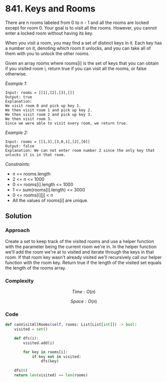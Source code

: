 # 841. Keys and Rooms

There are n rooms labeled from 0 to n - 1 and all the rooms are locked except for room 0. Your goal is to visit all the rooms. However, you cannot enter a locked room without having its key.

When you visit a room, you may find a set of distinct keys in it. Each key has a number on it, denoting which room it unlocks, and you can take all of them with you to unlock the other rooms.

Given an array rooms where rooms[i] is the set of keys that you can obtain if you visited room i, return true if you can visit all the rooms, or false otherwise.

*Example 1:*

```
Input: rooms = [[1],[2],[3],[]]
Output: true
Explanation: 
We visit room 0 and pick up key 1.
We then visit room 1 and pick up key 2.
We then visit room 2 and pick up key 3.
We then visit room 3.
Since we were able to visit every room, we return true.
```

*Example 2:*

```
Input: rooms = [[1,3],[3,0,1],[2],[0]]
Output: false
Explanation: We can not enter room number 2 since the only key that unlocks it is in that room.
```

*Constraints:*

* n == rooms.length
* 2 <= n <= 1000
* 0 <= rooms[i].length <= 1000
* 1 <= sum(rooms[i].length) <= 3000
* 0 <= rooms[i][j] < n
* All the values of rooms[i] are unique.

## Solution

### Approach

Create a set to keep track of the visited rooms and use a helper function with the parameter being the current room we're in. In the helper function we'll add the room we're at to visited and iterate through the keys in that room. If that room key wasn't already visited we'll recursively call our helper function with the room key. Return true if the length of the visited set equals the length of the rooms array.

### Complexity

$$Time: O(n)$$

$$Space: O(n)$$

### Code

```py
def canVisitAllRooms(self, rooms: List[List[int]]) -> bool:
    visited = set()

    def dfs(i):
        visited.add(i)

        for key in rooms[i]:
            if key not in visited:
                dfs(key)
    
    dfs(0)
    return len(visited) == len(rooms)
```